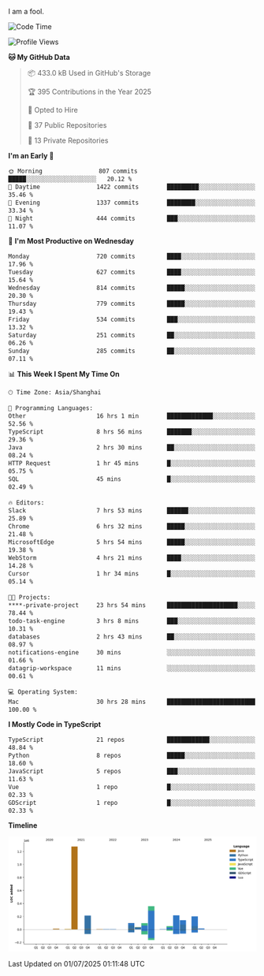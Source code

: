 I am a fool.

<!--START_SECTION:waka-->
![Code Time](http://img.shields.io/badge/Code%20Time-3%2C234%20hrs%2052%20mins-blue)

![Profile Views](http://img.shields.io/badge/Profile%20Views-0-blue)

**🐱 My GitHub Data** 

> 📦 433.0 kB Used in GitHub's Storage 
 > 
> 🏆 395 Contributions in the Year 2025
 > 
> 💼 Opted to Hire
 > 
> 📜 37 Public Repositories 
 > 
> 🔑 13 Private Repositories 
 > 
**I'm an Early 🐤** 

```text
🌞 Morning                807 commits         █████░░░░░░░░░░░░░░░░░░░░   20.12 % 
🌆 Daytime                1422 commits        █████████░░░░░░░░░░░░░░░░   35.46 % 
🌃 Evening                1337 commits        ████████░░░░░░░░░░░░░░░░░   33.34 % 
🌙 Night                  444 commits         ███░░░░░░░░░░░░░░░░░░░░░░   11.07 % 
```
📅 **I'm Most Productive on Wednesday** 

```text
Monday                   720 commits         ████░░░░░░░░░░░░░░░░░░░░░   17.96 % 
Tuesday                  627 commits         ████░░░░░░░░░░░░░░░░░░░░░   15.64 % 
Wednesday                814 commits         █████░░░░░░░░░░░░░░░░░░░░   20.30 % 
Thursday                 779 commits         █████░░░░░░░░░░░░░░░░░░░░   19.43 % 
Friday                   534 commits         ███░░░░░░░░░░░░░░░░░░░░░░   13.32 % 
Saturday                 251 commits         ██░░░░░░░░░░░░░░░░░░░░░░░   06.26 % 
Sunday                   285 commits         ██░░░░░░░░░░░░░░░░░░░░░░░   07.11 % 
```


📊 **This Week I Spent My Time On** 

```text
🕑︎ Time Zone: Asia/Shanghai

💬 Programming Languages: 
Other                    16 hrs 1 min        █████████████░░░░░░░░░░░░   52.56 % 
TypeScript               8 hrs 56 mins       ███████░░░░░░░░░░░░░░░░░░   29.36 % 
Java                     2 hrs 30 mins       ██░░░░░░░░░░░░░░░░░░░░░░░   08.24 % 
HTTP Request             1 hr 45 mins        █░░░░░░░░░░░░░░░░░░░░░░░░   05.75 % 
SQL                      45 mins             █░░░░░░░░░░░░░░░░░░░░░░░░   02.49 % 

🔥 Editors: 
Slack                    7 hrs 53 mins       ██████░░░░░░░░░░░░░░░░░░░   25.89 % 
Chrome                   6 hrs 32 mins       █████░░░░░░░░░░░░░░░░░░░░   21.48 % 
MicrosoftEdge            5 hrs 54 mins       █████░░░░░░░░░░░░░░░░░░░░   19.38 % 
WebStorm                 4 hrs 21 mins       ████░░░░░░░░░░░░░░░░░░░░░   14.28 % 
Cursor                   1 hr 34 mins        █░░░░░░░░░░░░░░░░░░░░░░░░   05.14 % 

🐱‍💻 Projects: 
****-private-project     23 hrs 54 mins      ████████████████████░░░░░   78.44 % 
todo-task-engine         3 hrs 8 mins        ███░░░░░░░░░░░░░░░░░░░░░░   10.31 % 
databases                2 hrs 43 mins       ██░░░░░░░░░░░░░░░░░░░░░░░   08.97 % 
notifications-engine     30 mins             ░░░░░░░░░░░░░░░░░░░░░░░░░   01.66 % 
datagrip-workspace       11 mins             ░░░░░░░░░░░░░░░░░░░░░░░░░   00.61 % 

💻 Operating System: 
Mac                      30 hrs 28 mins      █████████████████████████   100.00 % 
```

**I Mostly Code in TypeScript** 

```text
TypeScript               21 repos            ████████████░░░░░░░░░░░░░   48.84 % 
Python                   8 repos             █████░░░░░░░░░░░░░░░░░░░░   18.60 % 
JavaScript               5 repos             ███░░░░░░░░░░░░░░░░░░░░░░   11.63 % 
Vue                      1 repo              █░░░░░░░░░░░░░░░░░░░░░░░░   02.33 % 
GDScript                 1 repo              █░░░░░░░░░░░░░░░░░░░░░░░░   02.33 % 
```



**Timeline**

![Lines of Code chart](https://raw.githubusercontent.com/VeejaLiu/VeejaLiu/master/assets/bar_graph.png)


 Last Updated on 01/07/2025 01:11:48 UTC
<!--END_SECTION:waka-->
